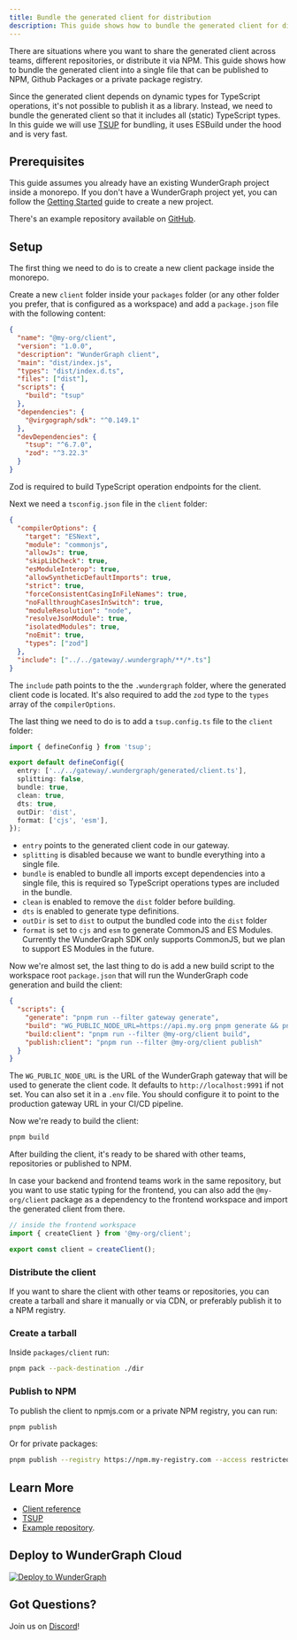 ```yaml
---
title: Bundle the generated client for distribution
description: This guide shows how to bundle the generated client for distribution to other teams, repositories or NPM.
---
```


There are situations where you want to share the generated client across teams, different repositories, or distribute it via NPM. This guide shows how to bundle the generated client into a single file that can be published to NPM, Github Packages or a private package registry.

Since the generated client depends on dynamic types for TypeScript operations, it's not possible to publish it as a library. Instead, we need to bundle the generated client so that it includes all (static) TypeScript types. In this guide we will use [TSUP](https://tsup.egoist.dev/) for bundling, it uses ESBuild under the hood and is very fast.

## Prerequisites

This guide assumes you already have an existing WunderGraph project inside a monorepo. If you don't have a WunderGraph project yet, you can follow the [Getting Started](/docs/getting-started) guide to create a new project.

There's an example repository available on [GitHub](https://github.com/wundergraph/publish-client).

## Setup

The first thing we need to do is to create a new client package inside the monorepo.

Create a new `client` folder inside your `packages` folder (or any other folder you prefer, that is configured as a workspace) and add a `package.json` file with the following content:

```json
{
  "name": "@my-org/client",
  "version": "1.0.0",
  "description": "WunderGraph client",
  "main": "dist/index.js",
  "types": "dist/index.d.ts",
  "files": ["dist"],
  "scripts": {
    "build": "tsup"
  },
  "dependencies": {
    "@virgograph/sdk": "^0.149.1"
  },
  "devDependencies": {
    "tsup": "^6.7.0",
    "zod": "^3.22.3"
  }
}
```

Zod is required to build TypeScript operation endpoints for the client.

Next we need a `tsconfig.json` file in the `client` folder:

```json
{
  "compilerOptions": {
    "target": "ESNext",
    "module": "commonjs",
    "allowJs": true,
    "skipLibCheck": true,
    "esModuleInterop": true,
    "allowSyntheticDefaultImports": true,
    "strict": true,
    "forceConsistentCasingInFileNames": true,
    "noFallthroughCasesInSwitch": true,
    "moduleResolution": "node",
    "resolveJsonModule": true,
    "isolatedModules": true,
    "noEmit": true,
    "types": ["zod"]
  },
  "include": ["../../gateway/.wundergraph/**/*.ts"]
}
```

The `include` path points to the the `.wundergraph` folder, where the generated client code is located. It's also required to add the `zod` type to the `types` array of the `compilerOptions`.

The last thing we need to do is to add a `tsup.config.ts` file to the `client` folder:

```ts
import { defineConfig } from 'tsup';

export default defineConfig({
  entry: ['../../gateway/.wundergraph/generated/client.ts'],
  splitting: false,
  bundle: true,
  clean: true,
  dts: true,
  outDir: 'dist',
  format: ['cjs', 'esm'],
});
```

- `entry` points to the generated client code in our gateway.
- `splitting` is disabled because we want to bundle everything into a single file.
- `bundle` is enabled to bundle all imports except dependencies into a single file, this is required so TypeScript operations types are included in the bundle.
- `clean` is enabled to remove the `dist` folder before building.
- `dts` is enabled to generate type definitions.
- `outDir` is set to `dist` to output the bundled code into the `dist` folder
- `format` is set to `cjs` and `esm` to generate CommonJS and ES Modules. Currently the WunderGraph SDK only supports CommonJS, but we plan to support ES Modules in the future.

Now we're almost set, the last thing to do is add a new build script to the workspace root `package.json` that will run the WunderGraph code generation and build the client:

```json
{
  "scripts": {
    "generate": "pnpm run --filter gateway generate",
    "build": "WG_PUBLIC_NODE_URL=https://api.my.org pnpm generate && pnpm build:client",
    "build:client": "pnpm run --filter @my-org/client build",
    "publish:client": "pnpm run --filter @my-org/client publish"
  }
}
```

The `WG_PUBLIC_NODE_URL` is the URL of the WunderGraph gateway that will be used to generate the client code. It defaults to `http://localhost:9991` if not set. You can also set it in a `.env` file. You should configure it to point to the production gateway URL in your CI/CD pipeline.

Now we're ready to build the client:

```bash
pnpm build
```

After building the client, it's ready to be shared with other teams, repositories or published to NPM.

In case your backend and frontend teams work in the same repository, but you want to use static typing for the frontend, you can also add the `@my-org/client` package as a dependency to the frontend workspace and import the generated client from there.

```ts
// inside the frontend workspace
import { createClient } from '@my-org/client';

export const client = createClient();
```

### Distribute the client

If you want to share the client with other teams or repositories, you can create a tarball and share it manually or via CDN, or preferably publish it to a NPM registry.

### Create a tarball

Inside `packages/client` run:

```bash
pnpm pack --pack-destination ./dir
```

### Publish to NPM

To publish the client to npmjs.com or a private NPM registry, you can run:

```bash
pnpm publish
```

Or for private packages:

```bash
pnpm publish --registry https://npm.my-registry.com --access restricted
```

## Learn More

- [Client reference](https://docs.wundergraph.com/docs/clients-reference/typescript-client)
- [TSUP](https://tsup.egoist.dev/)
- [Example repository](https://github.com/wundergraph/publish-client).

## Deploy to WunderGraph Cloud

[![Deploy to WunderGraph](https://wundergraph.com/button)](https://cloud.wundergraph.com/new/clone?templateName=simple)

## Got Questions?

Join us on [Discord](https://wundergraph.com/discord)!
